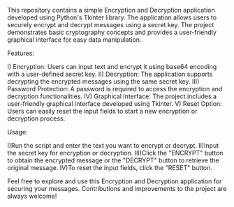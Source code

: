 This repository contains a simple Encryption and Decryption application developed using Python's Tkinter library. The application allows users to securely encrypt and decrypt messages using a secret key.
The project demonstrates basic cryptography concepts and provides a user-friendly graphical interface for easy data manipulation.

Features:

I) Encryption: Users can input text and encrypt it using base64 encoding with a user-defined secret key.
II) Decryption: The application supports decrypting the encrypted messages using the same secret key.
III) Password Protection: A password is required to access the encryption and decryption functionalities.
IV) Graphical Interface: The project includes a user-friendly graphical interface developed using Tkinter.
V) Reset Option: Users can easily reset the input fields to start a new encryption or decryption process.

Usage:

I)Run the script and enter the text you want to encrypt or decrypt.
II)Input the secret key for encryption or decryption.
III)Click the "ENCRYPT" button to obtain the encrypted message or the "DECRYPT" button to retrieve the original message.
IV)To reset the input fields, click the "RESET" button.

Feel free to explore and use this Encryption and Decryption application for securing your messages. Contributions and improvements to the project are always welcome!
